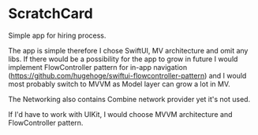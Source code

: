 # ScratchCard

Simple app for hiring process.

The app is simple therefore I chose SwiftUI, MV architecture and omit any libs. If there would be a possibility for the app to grow in future I would implement FlowController pattern for in-app navigation (https://github.com/hugehoge/swiftui-flowcontroller-pattern) and I would most probably switch to MVVM as Model layer can grow a lot in MV. 

The Networking also contains Combine network provider yet it's not used.

If I'd have to work with UIKit, I would choose MVVM architecture and FlowController pattern. 
